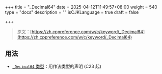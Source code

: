 +++
title = "_Decimal64"
date = 2025-04-12T11:49:57+08:00
weight = 540
type = "docs"
description = ""
isCJKLanguage = true
draft = false

+++

> 原文：[https://zh.cppreference.com/w/c/keyword/_Decimal64](https://zh.cppreference.com/w/c/keyword/_Decimal64)

## 用法

- [`_Decimal64` 类型](https://zh.cppreference.com/w/c/language/types)：用作该类型的声明 (C23 起)
